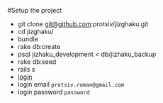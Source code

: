 #Setup the project

   * git clone git@github.com:protsiv/jizghaku.git
   * cd jizghaku/
   * bundle
   * rake db:create
   * psql jizhaku_development < db/jizhaku_backup
   * rake db:seed
   * rails s
   * [login](http://localhost:3000/users/login)
   * login email  `protsiv.roman@gmail.com`
   * login password  `password`
